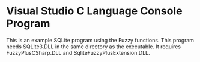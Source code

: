 # Visual Studio C Language Console Program
This is an example SQLite program using the Fuzzy functions.
This program needs SQLite3.DLL in the same directory as the executable.
It requires FuzzyPlusCSharp.DLL and SqliteFuzzyPlusExtension.DLL.





